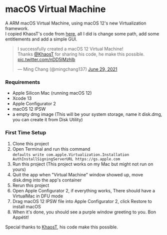 # macOS Virtual Machine
A ARM macOS Virtual Machine, using macOS 12's new Virtualization framework.  
I copied KhaosT's code from [here](https://gist.github.com/KhaosT/fb0499130bbfcb5754d2174e78cb68b9), all I did is change some path, add some entitlements and add a simple GUI. 

<blockquote class="twitter-tweet"><p lang="en" dir="ltr">I successfully created a macOS 12 Virtual Machine!<br>Thanks <a href="https://twitter.com/KhaosT?ref_src=twsrc%5Etfw">@KhaosT</a> for sharing his code, he make this possible. <a href="https://t.co/nDD5IMzhlb">pic.twitter.com/nDD5IMzhlb</a></p>&mdash; Ming Chang (@mingchang137) <a href="https://twitter.com/mingchang137/status/1409821979071315970?ref_src=twsrc%5Etfw">June 29, 2021</a></blockquote>

### Requirements
- Apple Silicon Mac (running macOS 12)
- Xcode 13
- Apple Configurator 2
- macOS 12 IPSW
- a empty dmg image (This will be your system storage, name it disk.dmg, you can create it from Disk Utility)

### First Time Setup

1. Clone this project  
2. Open Terminal and run this command  
`defaults write com.apple.Virtualization.Installation AuthInstallSigningServerURL https://gs.apple.com`  
3. Run this project (This project works on my Mac but might not run on yours)   
4. Quit the app when "Virtual Machine" window showed up, move disk.dmg into the app's container
5. Rerun this project  
6. Open Apple Configurator 2, if everything works, There should have a VirtualMac in DFU mode  
7. Drag macOS 12 IPSW file into Apple Configurator 2, click Restore to install macOS  
9. When it's done, you should see a purple window greeting to you. Bon Appétit!

Special thanks to [KhaosT](https://github.com/KhaosT), his code make this possible.
